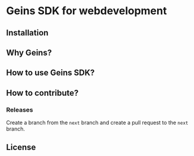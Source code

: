 # Geins SDK for webdevelopment

## Installation

## Why Geins?

## How to use Geins SDK?

## How to contribute?

### Releases

Create a branch from the `next` branch and create a pull request to the `next` branch.

## License
